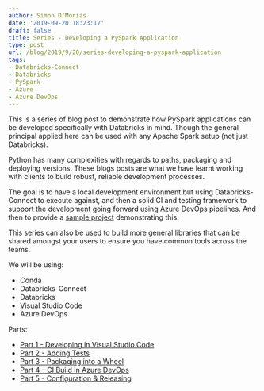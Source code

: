 ```yaml
---
author: Simon D'Morias
date: '2019-09-20 18:23:17'
draft: false
title: Series - Developing a PySpark Application
type: post
url: /blog/2019/9/20/series-developing-a-pyspark-application
tags:
- Databricks-Connect
- Databricks
- PySpark
- Azure
- Azure DevOps
---
```


This is a series of blog post to demonstrate how PySpark applications can be developed specifically with Databricks in mind. Though the general principal applied here can be used with any Apache Spark setup (not just Databricks).

Python has many complexities with regards to paths, packaging and deploying versions. These blogs posts are what we have learnt working with clients to build robust, reliable development processes.

The goal is to have a local development environment but using Databricks-Connect to execute against, and then a solid CI and testing framework to support the development going forward using Azure DevOps pipelines. And then to provide a [sample project](https://github.com/DataThirstLtd/Databricks-Connect-PySpark) demonstrating this.

This series can also be used to build more general libraries that can be shared amongst your users to ensure you have common tools across the teams.

We will be using:  

* Conda  
* Databricks-Connect  
* Databricks  
* Visual Studio Code  
* Azure DevOps

Parts:  

* [Part 1 - Developing in Visual Studio Code](/blog/2019/9/20/building-pyspark-applications-as-a-wheel)  
* [Part 2 - Adding Tests](/blog/2019/9/20/part-2-developing-a-pyspark-application)  
* [Part 3 - Packaging into a Wheel](/blog/2019/9/20/part-3-developing-a-pyspark-application)  
* [Part 4 - CI Build in Azure DevOps](/blog/2019/9/20/part-4-developing-a-pyspark-application)  
* [Part 5 - Configuration & Releasing](/blog/2019/9/20/part-5-developing-a-pyspark-application)
